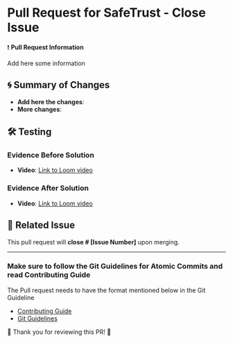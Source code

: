 # Pull Request for SafeTrust - Close Issue

❗ **Pull Request Information**

<!-- Briefly describe the purpose of the pull request. Explain the problem being solved or the functionality being implemented. -->

Add here some information

## 🌀 Summary of Changes

<!-- List the main changes made in the code. Include new features, bug fixes, or refactored components. -->

- **Add here the changes**:
- **More changes**:

## 🛠 Testing

### Evidence Before Solution

<!-- Describe the behavior or issue before applying the solution. Use Loom to record a video showing the problem. Provide a link to the video. -->

- **Video**: [Link to Loom video](https://loom.com)

### Evidence After Solution

<!-- Explain how the issue was fixed and demonstrate the corrected functionality. Use Loom to record another video showing the solution. Provide a link to the video. -->

- **Video**: [Link to Loom video](https://loom.com)

## 📂 Related Issue

<!-- Link the related issue so it automatically closes when this pull request is merged. -->

This pull request will **close # [Issue Number]** upon merging.

---


### Make sure to follow the Git Guidelines for Atomic Commits and read Contributing Guide
The Pull request needs to have the format mentioned below in the Git Guideline

- [Contributing Guide ](https://github.com/safetrustcr/Frontend/issues/34)
- [Git Guidelines](https://github.com/safetrustcr/Frontend/issues/35)

🎉 Thank you for reviewing this PR! 🎉
